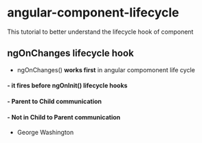 # angular-component-lifecycle
This tutorial to better understand the lifecycle hook of component

## ngOnChanges lifecycle hook
- ngOnChanges() **works first** in angular compomonent life cycle
#### - it fires **before ngOnInit()** lifecycle hooks
#### - **Parent to Child communication**
#### - **Not in Child to Parent communication**
- George Washington


